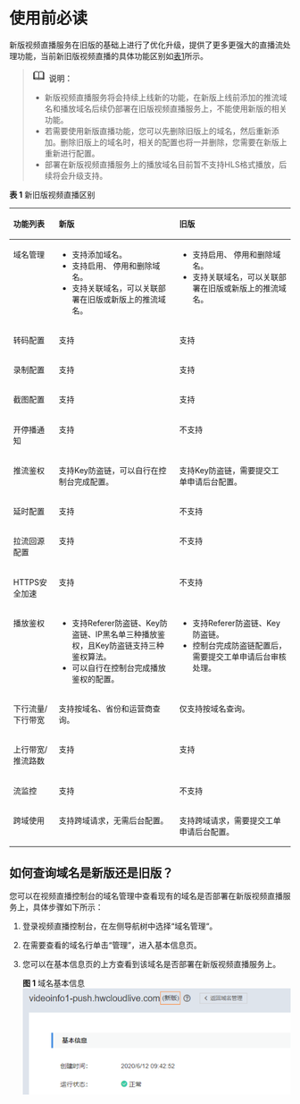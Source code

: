 # 使用前必读<a name="live_01_0055"></a>

新版视频直播服务在旧版的基础上进行了优化升级，提供了更多更强大的直播流处理功能，当前新旧版视频直播的具体功能区别如[表1](#table4611121782011)所示。

>![](public_sys-resources/icon-note.gif) **说明：** 
>-   新版视频直播服务将会持续上线新的功能，在新版上线前添加的推流域名和播放域名后续仍部署在旧版视频直播服务上，不能使用新版的相关功能。
>-   若需要使用新版直播功能，您可以先删除旧版上的域名，然后重新添加。删除旧版上的域名时，相关的配置也将一并删除，您需要在新版上重新进行配置。
>-   部署在新版视频直播服务上的播放域名目前暂不支持HLS格式播放，后续将会升级支持。

**表 1**  新旧版视频直播区别

<a name="table4611121782011"></a>
<table><thead align="left"><tr id="row136116178205"><th class="cellrowborder" valign="top" width="16.181618161816182%" id="mcps1.2.4.1.1"><p id="p176111217192010"><a name="p176111217192010"></a><a name="p176111217192010"></a>功能列表</p>
</th>
<th class="cellrowborder" valign="top" width="42.84428442844284%" id="mcps1.2.4.1.2"><p id="p161121719209"><a name="p161121719209"></a><a name="p161121719209"></a>新版</p>
</th>
<th class="cellrowborder" valign="top" width="40.97409740974097%" id="mcps1.2.4.1.3"><p id="p136111517112010"><a name="p136111517112010"></a><a name="p136111517112010"></a>旧版</p>
</th>
</tr>
</thead>
<tbody><tr id="row861141712013"><td class="cellrowborder" valign="top" width="16.181618161816182%" headers="mcps1.2.4.1.1 "><p id="p561111722013"><a name="p561111722013"></a><a name="p561111722013"></a>域名管理</p>
</td>
<td class="cellrowborder" valign="top" width="42.84428442844284%" headers="mcps1.2.4.1.2 "><a name="ul1549718684618"></a><a name="ul1549718684618"></a><ul id="ul1549718684618"><li>支持添加域名。</li><li>支持启用、 停用和删除域名。</li><li>支持关联域名，可以关联部署在旧版或新版上的推流域名。</li></ul>
</td>
<td class="cellrowborder" valign="top" width="40.97409740974097%" headers="mcps1.2.4.1.3 "><a name="ul168301122104611"></a><a name="ul168301122104611"></a><ul id="ul168301122104611"><li>支持启用、 停用和删除域名。</li><li>支持关联域名，可以关联部署在旧版或新版上的推流域名。</li></ul>
</td>
</tr>
<tr id="row161171711202"><td class="cellrowborder" valign="top" width="16.181618161816182%" headers="mcps1.2.4.1.1 "><p id="p1161119178209"><a name="p1161119178209"></a><a name="p1161119178209"></a>转码配置</p>
</td>
<td class="cellrowborder" valign="top" width="42.84428442844284%" headers="mcps1.2.4.1.2 "><p id="p10611131742014"><a name="p10611131742014"></a><a name="p10611131742014"></a>支持</p>
</td>
<td class="cellrowborder" valign="top" width="40.97409740974097%" headers="mcps1.2.4.1.3 "><p id="p183402557488"><a name="p183402557488"></a><a name="p183402557488"></a>支持</p>
</td>
</tr>
<tr id="row1611217132012"><td class="cellrowborder" valign="top" width="16.181618161816182%" headers="mcps1.2.4.1.1 "><p id="p561120172204"><a name="p561120172204"></a><a name="p561120172204"></a>录制配置</p>
</td>
<td class="cellrowborder" valign="top" width="42.84428442844284%" headers="mcps1.2.4.1.2 "><p id="p1869643811497"><a name="p1869643811497"></a><a name="p1869643811497"></a>支持</p>
</td>
<td class="cellrowborder" valign="top" width="40.97409740974097%" headers="mcps1.2.4.1.3 "><p id="p126961938154914"><a name="p126961938154914"></a><a name="p126961938154914"></a>支持</p>
</td>
</tr>
<tr id="row5479133711493"><td class="cellrowborder" valign="top" width="16.181618161816182%" headers="mcps1.2.4.1.1 "><p id="p1847963774912"><a name="p1847963774912"></a><a name="p1847963774912"></a>截图配置</p>
</td>
<td class="cellrowborder" valign="top" width="42.84428442844284%" headers="mcps1.2.4.1.2 "><p id="p949624810110"><a name="p949624810110"></a><a name="p949624810110"></a>支持</p>
</td>
<td class="cellrowborder" valign="top" width="40.97409740974097%" headers="mcps1.2.4.1.3 "><p id="p749624812111"><a name="p749624812111"></a><a name="p749624812111"></a>支持</p>
</td>
</tr>
<tr id="row1251012585115"><td class="cellrowborder" valign="top" width="16.181618161816182%" headers="mcps1.2.4.1.1 "><p id="p155107588115"><a name="p155107588115"></a><a name="p155107588115"></a>开停播通知</p>
</td>
<td class="cellrowborder" valign="top" width="42.84428442844284%" headers="mcps1.2.4.1.2 "><p id="p145101558151113"><a name="p145101558151113"></a><a name="p145101558151113"></a>支持</p>
</td>
<td class="cellrowborder" valign="top" width="40.97409740974097%" headers="mcps1.2.4.1.3 "><p id="p125102058191112"><a name="p125102058191112"></a><a name="p125102058191112"></a>不支持</p>
</td>
</tr>
<tr id="row1497518288129"><td class="cellrowborder" valign="top" width="16.181618161816182%" headers="mcps1.2.4.1.1 "><p id="p10975172814128"><a name="p10975172814128"></a><a name="p10975172814128"></a>推流鉴权</p>
</td>
<td class="cellrowborder" valign="top" width="42.84428442844284%" headers="mcps1.2.4.1.2 "><p id="p6975428121216"><a name="p6975428121216"></a><a name="p6975428121216"></a>支持Key防盗链，可以自行在控制台完成配置。</p>
</td>
<td class="cellrowborder" valign="top" width="40.97409740974097%" headers="mcps1.2.4.1.3 "><p id="p197522821219"><a name="p197522821219"></a><a name="p197522821219"></a>支持Key防盗链，需要提交工单申请后台配置。</p>
</td>
</tr>
<tr id="row169245616162"><td class="cellrowborder" valign="top" width="16.181618161816182%" headers="mcps1.2.4.1.1 "><p id="p1269255601616"><a name="p1269255601616"></a><a name="p1269255601616"></a>延时配置</p>
</td>
<td class="cellrowborder" valign="top" width="42.84428442844284%" headers="mcps1.2.4.1.2 "><p id="p393018618179"><a name="p393018618179"></a><a name="p393018618179"></a>支持</p>
</td>
<td class="cellrowborder" valign="top" width="40.97409740974097%" headers="mcps1.2.4.1.3 "><p id="p1393036121711"><a name="p1393036121711"></a><a name="p1393036121711"></a>不支持</p>
</td>
</tr>
<tr id="row344641219177"><td class="cellrowborder" valign="top" width="16.181618161816182%" headers="mcps1.2.4.1.1 "><p id="p1244721214172"><a name="p1244721214172"></a><a name="p1244721214172"></a>拉流回源配置</p>
</td>
<td class="cellrowborder" valign="top" width="42.84428442844284%" headers="mcps1.2.4.1.2 "><p id="p326135831715"><a name="p326135831715"></a><a name="p326135831715"></a>支持</p>
</td>
<td class="cellrowborder" valign="top" width="40.97409740974097%" headers="mcps1.2.4.1.3 "><p id="p52635821719"><a name="p52635821719"></a><a name="p52635821719"></a>不支持</p>
</td>
</tr>
<tr id="row45169131819"><td class="cellrowborder" valign="top" width="16.181618161816182%" headers="mcps1.2.4.1.1 "><p id="p125161014185"><a name="p125161014185"></a><a name="p125161014185"></a>HTTPS安全加速</p>
</td>
<td class="cellrowborder" valign="top" width="42.84428442844284%" headers="mcps1.2.4.1.2 "><p id="p2036131912183"><a name="p2036131912183"></a><a name="p2036131912183"></a>支持</p>
</td>
<td class="cellrowborder" valign="top" width="40.97409740974097%" headers="mcps1.2.4.1.3 "><p id="p1136171919183"><a name="p1136171919183"></a><a name="p1136171919183"></a>不支持</p>
</td>
</tr>
<tr id="row15693822131813"><td class="cellrowborder" valign="top" width="16.181618161816182%" headers="mcps1.2.4.1.1 "><p id="p1693822191813"><a name="p1693822191813"></a><a name="p1693822191813"></a>播放鉴权</p>
</td>
<td class="cellrowborder" valign="top" width="42.84428442844284%" headers="mcps1.2.4.1.2 "><a name="ul3896435181912"></a><a name="ul3896435181912"></a><ul id="ul3896435181912"><li>支持Referer防盗链、Key防盗链、IP黑名单三种播放鉴权，且Key防盗链支持三种鉴权算法。</li><li>可以自行在控制台完成播放鉴权的配置。</li></ul>
</td>
<td class="cellrowborder" valign="top" width="40.97409740974097%" headers="mcps1.2.4.1.3 "><a name="ul18354114142014"></a><a name="ul18354114142014"></a><ul id="ul18354114142014"><li>支持Referer防盗链、Key防盗链。</li><li>控制台完成防盗链配置后，需要提交工单申请后台审核处理。</li></ul>
</td>
</tr>
<tr id="row1470425462010"><td class="cellrowborder" valign="top" width="16.181618161816182%" headers="mcps1.2.4.1.1 "><p id="p87041154192012"><a name="p87041154192012"></a><a name="p87041154192012"></a>下行流量/下行带宽</p>
</td>
<td class="cellrowborder" valign="top" width="42.84428442844284%" headers="mcps1.2.4.1.2 "><p id="p12704195442017"><a name="p12704195442017"></a><a name="p12704195442017"></a>支持按域名、省份和运营商查询。</p>
</td>
<td class="cellrowborder" valign="top" width="40.97409740974097%" headers="mcps1.2.4.1.3 "><p id="p20704135492017"><a name="p20704135492017"></a><a name="p20704135492017"></a>仅支持按域名查询。</p>
</td>
</tr>
<tr id="row9698173012369"><td class="cellrowborder" valign="top" width="16.181618161816182%" headers="mcps1.2.4.1.1 "><p id="p11416632201517"><a name="p11416632201517"></a><a name="p11416632201517"></a>上行带宽/推流路数</p>
</td>
<td class="cellrowborder" valign="top" width="42.84428442844284%" headers="mcps1.2.4.1.2 "><p id="p64161632171512"><a name="p64161632171512"></a><a name="p64161632171512"></a>支持</p>
</td>
<td class="cellrowborder" valign="top" width="40.97409740974097%" headers="mcps1.2.4.1.3 "><p id="p13416133261512"><a name="p13416133261512"></a><a name="p13416133261512"></a>支持</p>
</td>
</tr>
<tr id="row181181045152119"><td class="cellrowborder" valign="top" width="16.181618161816182%" headers="mcps1.2.4.1.1 "><p id="p51181345142117"><a name="p51181345142117"></a><a name="p51181345142117"></a>流监控</p>
</td>
<td class="cellrowborder" valign="top" width="42.84428442844284%" headers="mcps1.2.4.1.2 "><p id="p171181459215"><a name="p171181459215"></a><a name="p171181459215"></a>支持</p>
</td>
<td class="cellrowborder" valign="top" width="40.97409740974097%" headers="mcps1.2.4.1.3 "><p id="p1311844552117"><a name="p1311844552117"></a><a name="p1311844552117"></a>不支持</p>
</td>
</tr>
<tr id="row099251743210"><td class="cellrowborder" valign="top" width="16.181618161816182%" headers="mcps1.2.4.1.1 "><p id="p10992171753216"><a name="p10992171753216"></a><a name="p10992171753216"></a>跨域使用</p>
</td>
<td class="cellrowborder" valign="top" width="42.84428442844284%" headers="mcps1.2.4.1.2 "><p id="p199921917193217"><a name="p199921917193217"></a><a name="p199921917193217"></a>支持跨域请求，无需后台配置。</p>
</td>
<td class="cellrowborder" valign="top" width="40.97409740974097%" headers="mcps1.2.4.1.3 "><p id="p99921817153212"><a name="p99921817153212"></a><a name="p99921817153212"></a>支持跨域请求，需要提交工单申请后台配置。</p>
</td>
</tr>
</tbody>
</table>

## 如何查询域名是新版还是旧版？<a name="section578714885910"></a>

您可以在视频直播控制台的域名管理中查看现有的域名是否部署在新版视频直播服务上，具体步骤如下所示：

1.  登录视频直播控制台，在左侧导航树中选择“域名管理“。
2.  在需要查看的域名行单击“管理”，进入基本信息页。
3.  您可以在基本信息页的上方查看到该域名是否部署在新版视频直播服务上。

    **图 1**  域名基本信息<a name="fig521131114319"></a>  
    ![](figures/域名基本信息.png "域名基本信息")


